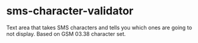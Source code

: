 # sms-character-validator
Text area that takes SMS characters and tells you which ones are going to not display. Based on GSM 03.38 character set.
